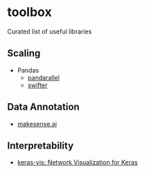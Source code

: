 # toolbox
Curated list of useful libraries

## Scaling
- Pandas
  - [pandarallel](https://github.com/nalepae/pandarallel)
  - [swifter](https://github.com/jmcarpenter2/swifter)

## Data Annotation
- [makesense.ai](https://www.makesense.ai/)

## Interpretability
- [keras-vis: Network Visualization for Keras](https://github.com/raghakot/keras-vis)
